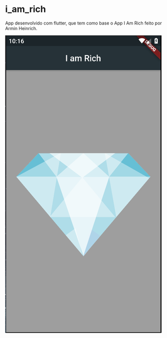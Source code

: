 # i_am_rich

App desenvolvido com flutter, que tem como base o App I Am Rich feito por Armin Heinrich.

![alt test](screenshots/iamrich.png)
